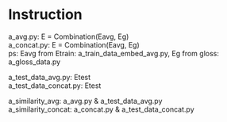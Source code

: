 # Instruction

a_avg.py: E = Combination(Eavg, Eg)  
a_concat.py: E = Combination(Eavg, Eg)  
ps: Eavg from Etrain: a_train_data_embed_avg.py, Eg from gloss: a_gloss_data.py

a_test_data_avg.py: Etest  
a_test_data_concat.py: Etest

a_similarity_avg: a_avg.py & a_test_data_avg.py  
a_similarity_concat: a_concat.py & a_test_data_concat.py
